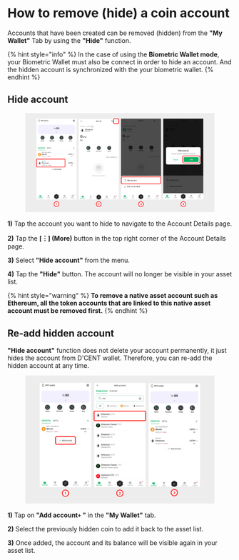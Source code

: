 # How to remove (hide) a coin account

Accounts that have been created can be removed (hidden) from the **"My Wallet"** Tab by using the **"Hide"** function.&#x20;

{% hint style="info" %}
In the case of using the **Biometric Wallet mode**, your Biometric Wallet must also be connect in order to hide an account. And the hidden account is synchronized with the your biometric wallet.
{% endhint %}

## Hide account

<div align="left"><figure><img src="../../.gitbook/assets/1 (18).jpg" alt=""><figcaption></figcaption></figure></div>

**1)** Tap the account you want to hide to navigate to the Account Details page.

**2)** Tap the **\[︙] (More)** button in the top right corner of the Account Details page.

**3)** Select **"Hide account"** from the menu.

**4)** Tap the **"Hide"** button. The account will no longer be visible in your asset list.

{% hint style="warning" %}
**To remove a native asset account such as Ethereum, all the token accounts that are linked to this native asset account must be removed first.**
{% endhint %}

## Re-add hidden account

**"Hide account"** function does not delete your account permanently, it just hides the account from D'CENT wallet. Therefore, you can re-add the hidden account at any time.

<div align="left"><figure><img src="../../.gitbook/assets/2 (22).jpg" alt=""><figcaption></figcaption></figure></div>

**1)** Tap on **"Add account`+` "** in the **"My Wallet"** tab.

**2)** Select the previously hidden coin to add it back to the asset list.

**3)** Once added, the account and its balance will be visible again in your asset list.
